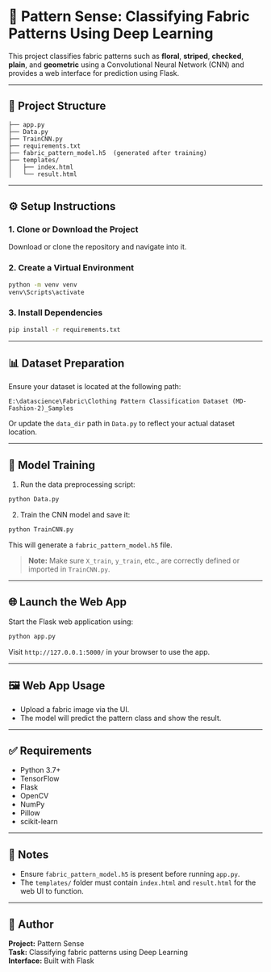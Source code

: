 # 🧵 Pattern Sense: Classifying Fabric Patterns Using Deep Learning

This project classifies fabric patterns such as **floral**, **striped**, **checked**, **plain**, and **geometric** using a Convolutional Neural Network (CNN) and provides a web interface for prediction using Flask.

---

## 📁 Project Structure

```
├── app.py
├── Data.py
├── TrainCNN.py
├── requirements.txt
├── fabric_pattern_model.h5  (generated after training)
├── templates/
│   ├── index.html
│   └── result.html
```

---

## ⚙️ Setup Instructions

### 1. Clone or Download the Project

Download or clone the repository and navigate into it.

### 2. Create a Virtual Environment

```bash
python -m venv venv
venv\Scripts\activate
```

### 3. Install Dependencies

```bash
pip install -r requirements.txt
```

---

## 📊 Dataset Preparation

Ensure your dataset is located at the following path:

```
E:\datascience\Fabric\Clothing Pattern Classification Dataset (MD-Fashion-2)_Samples
```

Or update the `data_dir` path in `Data.py` to reflect your actual dataset location.

---

## 🧠 Model Training

1. Run the data preprocessing script:

```bash
python Data.py
```

2. Train the CNN model and save it:

```bash
python TrainCNN.py
```

This will generate a `fabric_pattern_model.h5` file.

> **Note:** Make sure `X_train`, `y_train`, etc., are correctly defined or imported in `TrainCNN.py`.

---

## 🌐 Launch the Web App

Start the Flask web application using:

```bash
python app.py
```

Visit `http://127.0.0.1:5000/` in your browser to use the app.

---

## 🖼️ Web App Usage

- Upload a fabric image via the UI.
- The model will predict the pattern class and show the result.

---

## ✅ Requirements

- Python 3.7+
- TensorFlow
- Flask
- OpenCV
- NumPy
- Pillow
- scikit-learn

---

## 📌 Notes

- Ensure `fabric_pattern_model.h5` is present before running `app.py`.
- The `templates/` folder must contain `index.html` and `result.html` for the web UI to function.

---

## 🧵 Author

**Project:** Pattern Sense  
**Task:** Classifying fabric patterns using Deep Learning  
**Interface:** Built with Flask  
